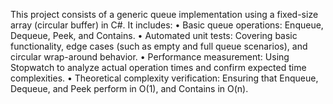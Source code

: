 This project consists of a generic queue implementation using a fixed-size array (circular buffer) in C#. It includes:
•	Basic queue operations: Enqueue, Dequeue, Peek, and Contains.
•	Automated unit tests: Covering basic functionality, edge cases (such as empty and full queue scenarios), and circular wrap-around behavior.
•	Performance measurement: Using Stopwatch to analyze actual operation times and confirm expected time complexities.
•	Theoretical complexity verification: Ensuring that Enqueue, Dequeue, and Peek perform in O(1), and Contains in O(n).
